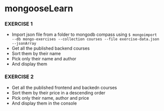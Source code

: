 # mongooseLearn

### EXERCISE 1

- Import json file from a folder to mongodb compass using
  `$ mongoimport --db mongo-exercises --collection courses --file exercise-data.json --jsonArray`
- Get all the published backend courses
- Sort them by their name
- Pick only their name and author
- And display them

### EXERCISE 2

- Get all the published frontend and backedn courses
- Sort them by their price in a descending order
- Pick only their name, author and price
- And display them in the console
